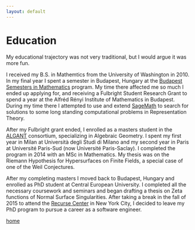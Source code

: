 ```yaml
---
layout: default
---
```


# Education

My educational trajectory was not very traditional, but I would argue it was more fun.

I received my B.S. in Mathemtics from the University of Washington in 2010. In my final year I spent a semester in Budapest, Hungary at the [Budapest Semesters in Mathematics](https://www.budapestsemesters.com/) program. My time there affected me so much I ended up applying for, and receiving a Fulbright Student Research Grant to spend a year at the Alfréd Rényi Institute of Mathematics in Budapest. During my time there I attempted to use and extend [SageMath](https://www.sagemath.org/) to search for solutions to some long standing computational problems in Representation Theory.

After my Fulbright grant ended, I enrolled as a masters student in the [ALGANT](https://algant.eu/) consortium, specializing in Algebraic Geometry. I spent my first year in Milan at Università degli Studi di Milano and my second year in Paris at Université Paris-Sud (now Université Paris-Saclay). I completed the program in 2014 with an MSc in Mathematics. My thesis was on the Riemann Hypothesis for Hypersurfaces on Finite Fields, a special case of one of the Weil Conjectures.

After my completing masters I moved back to Budapest, Hungary and enrolled as PhD student at Central European University. I completed all the necessary coursework and seminars and began drafting a thesis on Zeta functions of Normal Surface Singularities. After taking a break in the fall of 2015 to attend the [Recurse Center](https://www.recurse.com/) in New York City, I decided to leave my PhD program to pursue a career as a software engineer.


[home](./)